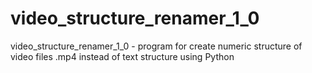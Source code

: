 # video_structure_renamer_1_0
video_structure_renamer_1_0 - program for create numeric structure of video files .mp4 instead of text structure using Python
